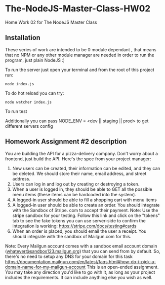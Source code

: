 # The-NodeJS-Master-Class-HW02
Home Work 02 for The NodeJS Master Class

## Installation
These series of work are intended to be 0 module dependant , that means that no NPM or any other 
module manager are needed in order to run the program, just plain NodeJS :)

To run the server just open your terminal and from the root of this project run:

    node index.js 

To do hot reload you can try:

    node watcher index.js

To run test

Additionally you can pass NODE_ENV = <dev || staging || prod> to get different servers config    
     

## Homework Assignment #2 description

You are building the API for a pizza-delivery company. Don't worry about a frontend, just build the API. Here's the spec from your project manager: 
1. New users can be created, their information can be edited, and they can be deleted. 
We should store their name, email address, and street address.
2. Users can log in and log out by creating or destroying a token.
3. When a user is logged in, they should be able to GET all the possible menu items 
(these items can be hardcoded into the system). 
4. A logged-in user should be able to fill a shopping cart with menu items
5. A logged-in user should be able to create an order. You should integrate with the Sandbox of Stripe.
com to accept their payment. Note: Use the stripe sandbox for your testing. Follow this link and 
click on the "tokens" tab to see the fake tokens you can use server-side to confirm the integration
 is working: https://stripe.com/docs/testing#cards
6. When an order is placed, you should email the user a receipt. 
You should integrate with the sandbox of Mailgun.com for this. 

Note: Every Mailgun account comes with a sandbox email account domain 
(whatever@sandbox123.mailgun.org) that you can send from by default. So, there's no need to setup 
any DNS for your domain for this task 
https://documentation.mailgun.com/en/latest/faqs.html#how-do-i-pick-a-domain-name-for-my-mailgun-account
This is an open-ended assignment. You may take any direction you'd like to go with it, as long as 
your project includes the requirements. It can include anything else you wish as well. 

